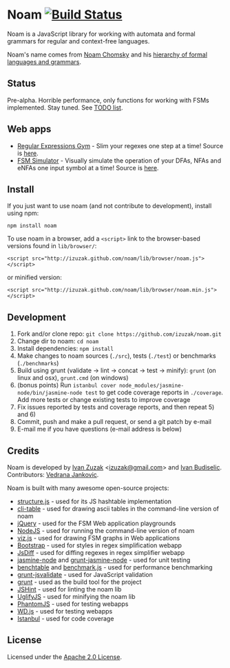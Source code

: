 # Noam [![Build Status](https://travis-ci.org/izuzak/noam.png)](https://travis-ci.org/izuzak/noam)

Noam is a JavaScript library for working with automata and formal grammars for regular and context-free languages.

Noam's name comes from [Noam Chomsky](http://en.wikipedia.org/wiki/Noam_Chomsky) and his [hierarchy of formal languages and grammars](http://en.wikipedia.org/wiki/Chomsky_hierarchy).

## Status

Pre-alpha.
Horrible performance, only functions for working with FSMs implemented.
Stay tuned.
See [TODO list](TODO.md).

## Web apps

* [Regular Expressions Gym](http://izuzak.github.com/noam/webapps/regex_simplifier/) - Slim your regexes one step at a time! Source is [here](https://github.com/izuzak/noam/tree/master/webapps/regex_simplifier).
* [FSM Simulator](http://ivanzuzak.info/noam/webapps/fsm_simulator/) - Visually simulate the operation of your DFAs, NFAs and eNFAs one input symbol at a time! Source is [here](https://github.com/izuzak/noam/tree/master/webapps/fsm_simulator).

## Install

If you just want to use noam (and not contribute to development), install using npm:

    npm install noam

To use noam in a browser, add a `<script>` link to the browser-based versions found in `lib/browser/`:

    <script src="http://izuzak.github.com/noam/lib/browser/noam.js"></script>

or minified version:

    <script src="http://izuzak.github.com/noam/lib/browser/noam.min.js"></script>

## Development

1. Fork and/or clone repo: `git clone https://github.com/izuzak/noam.git`
2. Change dir to noam: `cd noam`
3. Install dependencies: `npm install`
4. Make changes to noam sources (`./src`), tests (`./test`) or benchmarks (`./benchmarks`)
5. Build using grunt (validate -> lint -> concat -> test -> minify): `grunt` (on linux and osx), `grunt.cmd` (on windows)
6. (bonus points) Run `istanbul cover node_modules/jasmine-node/bin/jasmine-node test` to get code coverage reports in `./coverage`. Add more tests or change existing tests to improve coverage
7. Fix issues reported by tests and coverage reports, and then repeat 5) and 6)
8. Commit, push and make a pull request, or send a git patch by e-mail
9. E-mail me if you have questions (e-mail address is below)

## Credits

Noam is developed by [Ivan Zuzak](http://ivanzuzak.info) &lt;izuzak@gmail.com&gt; and [Ivan Budiselic](https://github.com/ibudiselic). Contributors: [Vedrana Jankovic](http://vedri.ca/).

Noam is built with many awesome open-source projects:
* [structure.js](https://github.com/ibudiselic/structure.js) - used for its JS hashtable implementation
* [cli-table](https://github.com/LearnBoost/cli-table) - used for drawing ascii tables in the command-line version of noam
* [jQuery](http://jquery.com/) - used for the FSM Web application playgrounds
* [NodeJS](http://nodejs.org/) - used for running the command-line version of noam
* [viz.js](https://github.com/mdaines/viz.js) - used for drawing FSM graphs in Web applications
* [Bootstrap](http://twitter.github.com/bootstrap/) - used for styles in regex simplification webapp
* [JsDiff](https://github.com/kpdecker/jsdiff) - used for diffing regexes in regex simplifier webapp
* [jasmine-node](https://github.com/mhevery/jasmine-node) and [grunt-jasmine-node](https://github.com/jasmine-contrib/grunt-jasmine-node) - used for unit testing
* [benchtable](https://github.com/izuzak/benchtable) and [benchmark.js](http://benchmarkjs.com/) - used for performance benchmarking
* [grunt-jsvalidate](https://github.com/ariya/grunt-jsvalidate) - used for JavaScript validation
* [grunt](http://gruntjs.com/) - used as the build tool for the project
* [JSHint](http://www.jshint.com/) - used for linting the noam lib
* [UglifyJS](https://github.com/mishoo/UglifyJS/) - used for minifying the noam lib
* [PhantomJS](http://phantomjs.org/index.html) - used for testing webapps
* [WD.js](https://github.com/admc/wd) - used for testing webapps
* [Istanbul](https://github.com/yahoo/istanbul) - used for code coverage

## License

Licensed under the [Apache 2.0 License](https://github.com/izuzak/noam/blob/master/LICENSE.md).
